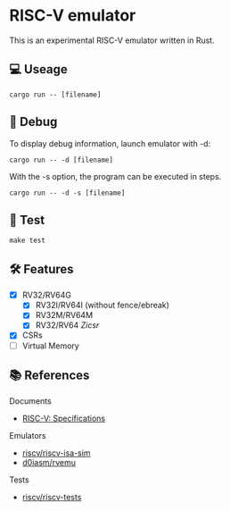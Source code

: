 # RISC-V emulator
This is an experimental RISC-V emulator written in Rust.

## 💻 Useage
```
cargo run -- [filename]
```
## 🐞 Debug
To display debug information, launch emulator with -d:
```
cargo run -- -d [filename]
```
With the -s option, the program can be executed in steps.
```
cargo run -- -d -s [filename]
```

## 🧪 Test
```
make test
```
## 🛠 Features
- [x] RV32/RV64G
    - [x] RV32I/RV64I (without fence/ebreak)
    - [x] RV32M/RV64M
    - [x] RV32/RV64 *Zicsr*
- [x] CSRs
- [ ] Virtual Memory

## 📚 References
Documents
- [RISC-V: Specifications](https://riscv.org/specifications/)

Emulators
- [riscv/riscv-isa-sim ](https://github.com/riscv/riscv-isa-sim)
- [d0iasm/rvemu](https://github.com/d0iasm/rvemu)

Tests
- [riscv/riscv-tests](https://github.com/riscv/riscv-tests)